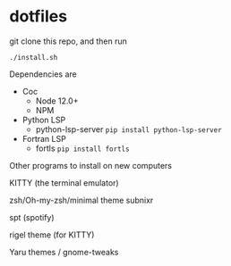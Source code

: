 # dotfiles

git clone this repo, and then run

```
./install.sh
```

Dependencies are 

- Coc
  - Node 12.0+
  - NPM 
- Python LSP
  - python-lsp-server `pip install python-lsp-server`
- Fortran LSP
  - fortls `pip install fortls`


Other programs to install on new computers

KITTY (the terminal emulator)

zsh/Oh-my-zsh/minimal theme subnixr

spt (spotify)

rigel theme (for KITTY)

Yaru themes / gnome-tweaks
